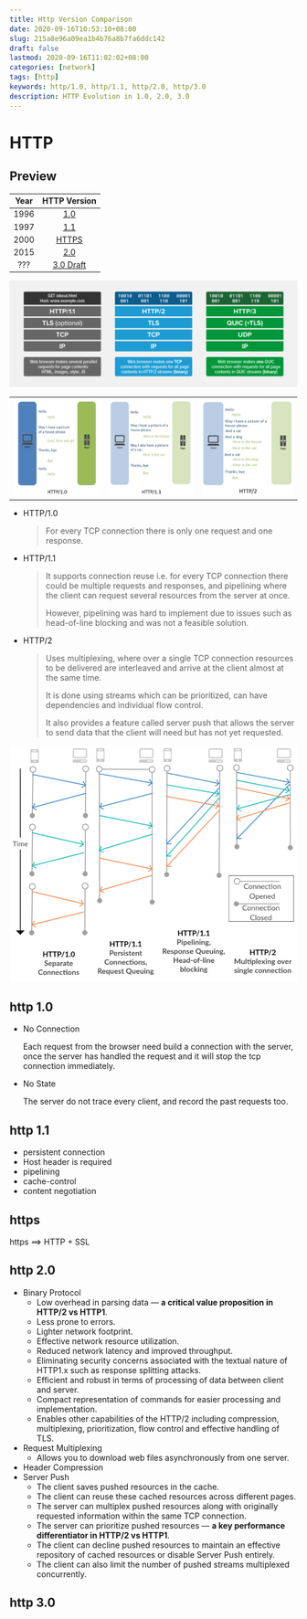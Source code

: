 ```yaml
---
title: Http Version Comparison
date: 2020-09-16T10:53:10+08:00
slug: 215a8e96a09ea1b4b76a8b7fa6ddc142
draft: false
lastmod: 2020-09-16T11:02:02+08:00
categories: [network]
tags: [http]
keywords: http/1.0, http/1.1, http/2.0, http/3.0
description: HTTP Evolution in 1.0, 2.0, 3.0
---
```


# HTTP

## Preview

| Year |                         HTTP Version                         |
| :--: | :----------------------------------------------------------: |
| 1996 |          [1.0](https://tools.ietf.org/html/rfc1945)          |
| 1997 |          [1.1](https://tools.ietf.org/html/rfc2616)          |
| 2000 |         [HTTPS](https://tools.ietf.org/html/rfc2818)         |
| 2015 |          [2.0](https://tools.ietf.org/html/rfc7540)          |
| ???  | [3.0 Draft](https://tools.ietf.org/html/draft-ietf-quic-http) |

![HTTP_Version](assets/HTTP-v1-v2-v3-stacks.png)

|                                             |                                                 |                                             |
| ------------------------------------------- | ----------------------------------------------- | ------------------------------------------- |
| ![HTTP1 Protocol](assets/http1-265x300.png) | ![HTTP1.1 Protocol](assets/http1.1-265x300.png) | ![HTTP2 Protocol](assets/http2-283x300.png) |

- HTTP/1.0

    > For every TCP connection there is only one request and one response.

- HTTP/1.1

    > It supports connection reuse i.e. for every TCP connection there could be multiple requests and responses, and pipelining where the client can request several resources from the server at once.
    >
    > However, pipelining was hard to implement due to issues such as head-of-line blocking and was not a feasible solution.

- HTTP/2

    > Uses multiplexing, where over a single TCP connection resources to be delivered are interleaved and arrive at the client almost at the same time.
    >
    > It is done using streams which can be prioritized, can have dependencies and individual flow control.
    >
    > It also provides a feature called server push that allows the server to send data that the client will need but has not yet requested.

![Comparison of HTTP versions](assets/Comparison-of-HTTP-versions.jpg)

## http 1.0

- No Connection

    Each request from the browser need build a connection with the server, once the server has handled the request and it will stop the tcp connection immediately.

- No State

    The server do not trace every client, and record the past requests too.

## http 1.1

- persistent connection
- Host header is required
- pipelining
- cache-control
- content negotiation

## https

https ==> HTTP + SSL

## http 2.0

- Binary Protocol
  - Low overhead in parsing data — **a critical value proposition in HTTP/2 vs HTTP1**.
  - Less prone to errors.
  - Lighter network footprint.
  - Effective network resource utilization.
  - Reduced network latency and improved throughput.
  - Eliminating security concerns associated with the textual nature of HTTP1.x such as response  splitting attacks.
  - Efficient and robust in terms of processing of data between client and server.
  - Compact representation of commands for easier processing and implementation.
  - Enables other capabilities of the HTTP/2 including compression, multiplexing, prioritization, flow control and effective handling of TLS.
- Request Multiplexing
  - Allows you to download web files asynchronously from one server.
- Header Compression
- Server Push
  - The client saves pushed resources in the cache.
  - The client can reuse these cached resources across different pages.
  - The server can multiplex pushed resources along with originally requested information within the  same TCP connection.
  - The server can prioritize pushed resources — **a key performance differentiator in HTTP/2 vs HTTP1**.
  - The client can decline pushed resources to maintain an effective repository of cached resources or  disable Server Push entirely.
  - The client can also limit the number of pushed streams multiplexed concurrently.

## http 3.0